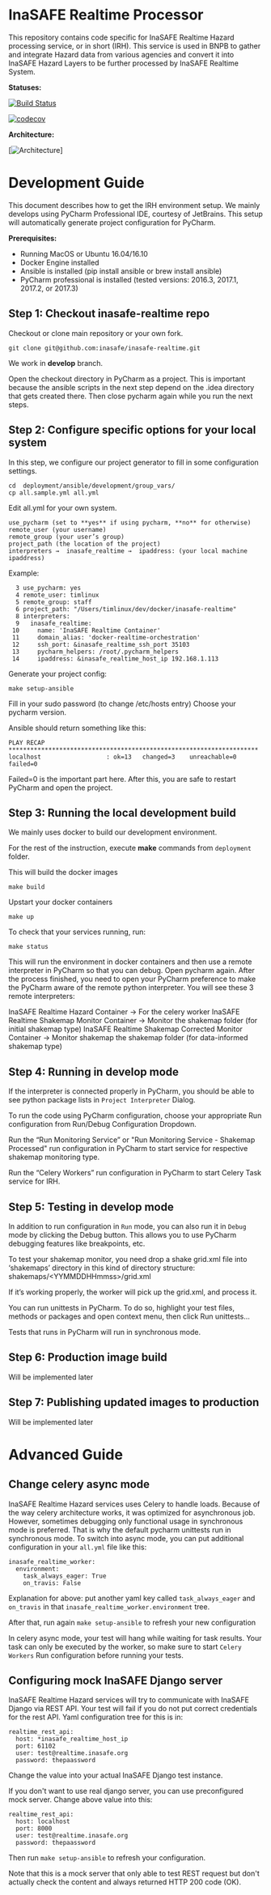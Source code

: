 # InaSAFE Realtime Processor

This repository contains code specific for InaSAFE Realtime Hazard
processing service, or in short (IRH). This service is used in BNPB to
gather and integrate Hazard data from various agencies and convert it
into InaSAFE Hazard Layers to be further processed by InaSAFE Realtime
System.

**Statuses:**

[![Build Status](https://travis-ci.org/inasafe/inasafe-realtime.svg?branch=develop)](https://travis-ci.org/inasafe/inasafe-realtime)

[![codecov](https://codecov.io/gh/inasafe/inasafe-realtime/branch/develop/graph/badge.svg)](https://codecov.io/gh/inasafe/inasafe-realtime)

**Architecture:**

[![Architecture](https://github.com/inasafe/inasafe-realtime/raw/develop/docs/Kartoza%20-%20DFAT-%2031%20January%20-%202018%20-%20Status.png)]


# Development Guide

This document describes how to get the IRH environment setup. We mainly
develops using PyCharm Professional IDE, courtesy of JetBrains. This
setup will automatically generate project configuration for PyCharm.

**Prerequisites:**

- Running MacOS or Ubuntu 16.04/16.10
- Docker Engine installed
- Ansible is installed (pip install ansible or brew install ansible)
- PyCharm professional is installed (tested versions: 2016.3, 2017.1, 2017.2, or 2017.3)


## Step 1: Checkout inasafe-realtime repo

Checkout or clone main repository or your own fork.

```
git clone git@github.com:inasafe/inasafe-realtime.git
```

We work in **develop** branch.

Open the checkout directory in PyCharm as a project.
This is important because the ansible scripts in the next step depend
on the .idea directory that gets created there.
Then close pycharm again while you run the next steps.

## Step 2: Configure specific options for your local system

In this step, we configure our project generator to fill in
some configuration settings.

```
cd  deployment/ansible/development/group_vars/
cp all.sample.yml all.yml
```

Edit all.yml for your own system.

```
use_pycharm (set to **yes** if using pycharm, **no** for otherwise)
remote_user (your username)
remote_group (your user’s group)
project_path (the location of the project)
interpreters →  inasafe_realtime →  ipaddress: (your local machine ipaddress)
```


Example:

```
  3 use_pycharm: yes
  4 remote_user: timlinux
  5 remote_group: staff
  6 project_path: "/Users/timlinux/dev/docker/inasafe-realtime"
  8 interpreters:
  9   inasafe_realtime:
 10     name: 'InaSAFE Realtime Container'
 11     domain_alias: 'docker-realtime-orchestration'
 12     ssh_port: &inasafe_realtime_ssh_port 35103
 13     pycharm_helpers: /root/.pycharm_helpers
 14     ipaddress: &inasafe_realtime_host_ip 192.168.1.113
 ```


Generate your project config:

```
make setup-ansible
```

Fill in your sudo password (to change /etc/hosts entry)
Choose your pycharm version.

Ansible should return something like this:

```
PLAY RECAP *********************************************************************
localhost                  : ok=13   changed=3    unreachable=0    failed=0
````

Failed=0 is the important part here.
After this, you are safe to restart PyCharm and open the project.


## Step 3: Running the local development build

We mainly uses docker to build our development environment.

For the rest of the instruction, execute **make** commands from ```deployment```
folder.

This will build the docker images

```
make build
```

Upstart your docker containers

```
make up
```

To check that your services running, run:

```
make status
```


This will run the environment in docker containers and then use a
remote interpreter in PyCharm so that you can debug. Open pycharm again.
After the process finished, you need to open your PyCharm preference to
make the PyCharm aware of the remote python interpreter.
You will see these 3 remote interpreters:

InaSAFE Realtime Hazard Container → For the celery worker
InaSAFE Realtime Shakemap Monitor Container  → Monitor the shakemap folder (for initial shakemap type)
InaSAFE Realtime Shakemap Corrected Monitor Container → Monitor shakemap the shakemap folder (for data-informed shakemap type)

## Step 4: Running in develop mode

If the interpreter is connected properly in PyCharm, you should be able
to see python package lists in ```Project Interpreter``` Dialog.

To run the code using PyCharm configuration, choose your appropriate Run
configuration from Run/Debug Configuration Dropdown.

Run the “Run Monitoring Service” or "Run Monitoring Service - Shakemap Processed"
run configuration in PyCharm to start service for respective shakemap monitoring type.

Run the “Celery Workers” run configuration in PyCharm to start Celery Task service for IRH.


## Step 5: Testing in develop mode

In addition to run configuration in ```Run``` mode, you can also run it in
```Debug``` mode by clicking the Debug button. This allows you to use PyCharm
debugging features like breakpoints, etc.

To test your shakemap monitor, you need drop a shake grid.xml file into
‘shakemaps’ directory in this kind of directory structure:
shakemaps/\<YYMMDDHHmmss>/grid.xml

If it’s working properly, the worker will pick up the grid.xml,
and process it.

You can run unittests in PyCharm. To do so, highlight your
test files, methods or packages and open context menu, then
click Run unittests...

Tests that runs in PyCharm will run in synchronous mode.

## Step 6: Production image build

Will be implemented later

## Step 7: Publishing updated images to production

Will be implemented later


# Advanced Guide

## Change celery async mode

InaSAFE Realtime Hazard services uses Celery to handle loads. Because
of the way celery architecture works, it was optimized for asynchronous
job. However, sometimes debugging only functional usage in synchronous
mode is preferred. That is why the default pycharm unittests run in
synchronous mode. To switch into async mode, you can put additional
configuration in your `all.yml` file like this:

```
inasafe_realtime_worker:
  environment:
    task_always_eager: True
    on_travis: False
```

Explanation for above: put another yaml key called `task_always_eager`
and `on_travis` in that `inasafe_realtime_worker.environment` tree.

After that, run again `make setup-ansible` to refresh your new configuration

In celery async mode, your test will hang while waiting for task results.
Your task can only be executed by the worker, so make sure to start
`Celery Workers` Run configuration before running your tests.

## Configuring mock InaSAFE Django server

InaSAFE Realtime Hazard services will try to communicate with InaSAFE Django
via REST API. Your test will fail if you do not put correct credentials
for the rest API. Yaml configuration tree for this is in:

```
realtime_rest_api:
  host: *inasafe_realtime_host_ip
  port: 61102
  user: test@realtime.inasafe.org
  password: thepaassword
```

Change the value into your actual InaSAFE Django test instance.

If you don't want to use real django server, you can use preconfigured
mock server. Change above value into this:

```
realtime_rest_api:
  host: localhost
  port: 8000
  user: test@realtime.inasafe.org
  password: thepaassword
```

Then run `make setup-ansible` to refresh your configuration.

Note that this is a mock server that only able to test REST request but
don't actually check the content and always returned HTTP 200 code (OK).

